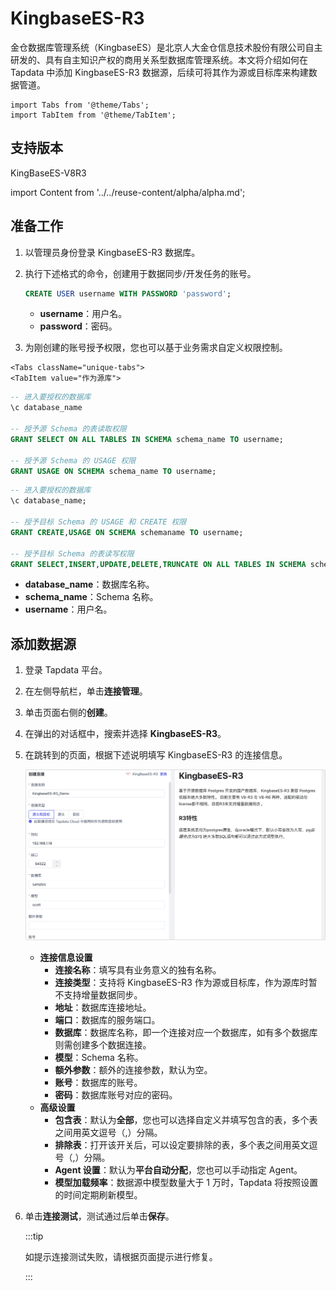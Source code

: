 # KingbaseES-R3

金仓数据库管理系统（KingbaseES）是北京人大金仓信息技术股份有限公司自主研发的、具有自主知识产权的商用关系型数据库管理系统。本文将介绍如何在 Tapdata 中添加 KingbaseES-R3 数据源，后续可将其作为源或目标库来构建数据管道。

```mdx-code-block
import Tabs from '@theme/Tabs';
import TabItem from '@theme/TabItem';
```


## 支持版本

KingBaseES-V8R3

import Content from '../../reuse-content/alpha/alpha.md';

<Content />

## <span id="prerequisite">准备工作</span>

1. 以管理员身份登录 KingbaseES-R3 数据库。

2. 执行下述格式的命令，创建用于数据同步/开发任务的账号。

   ```sql
   CREATE USER username WITH PASSWORD 'password';
   ```

   * **username**：用户名。
   * **password**：密码。

3. 为刚创建的账号授予权限，您也可以基于业务需求自定义权限控制。

```mdx-code-block
<Tabs className="unique-tabs">
<TabItem value="作为源库">
```
```sql
-- 进入要授权的数据库
\c database_name

-- 授予源 Schema 的表读取权限
GRANT SELECT ON ALL TABLES IN SCHEMA schema_name TO username;

-- 授予源 Schema 的 USAGE 权限
GRANT USAGE ON SCHEMA schema_name TO username;
```
</TabItem>

<TabItem value="作为目标库">

```sql
-- 进入要授权的数据库
\c database_name;

-- 授予目标 Schema 的 USAGE 和 CREATE 权限
GRANT CREATE,USAGE ON SCHEMA schemaname TO username;

-- 授予目标 Schema 的表读写权限
GRANT SELECT,INSERT,UPDATE,DELETE,TRUNCATE ON ALL TABLES IN SCHEMA schemaname TO username;
```
</TabItem>
</Tabs>

* **database_name**：数据库名称。
* **schema_name**：Schema 名称。
* **username**：用户名。


## 添加数据源

1. 登录 Tapdata 平台。

2. 在左侧导航栏，单击**连接管理**。

3. 单击页面右侧的**创建**。

4. 在弹出的对话框中，搜索并选择 **KingbaseES-R3**。

5. 在跳转到的页面，根据下述说明填写 KingbaseES-R3 的连接信息。

   ![KingbaseES-R3 连接示例](../../images/kingbasees_r3_connection.png)

   * **连接信息设置**
     * **连接名称**：填写具有业务意义的独有名称。
     * **连接类型**：支持将 KingbaseES-R3 作为源或目标库，作为源库时暂不支持增量数据同步。
     * **地址**：数据库连接地址。
     * **端口**：数据库的服务端口。
     * **数据库**：数据库名称，即一个连接对应一个数据库，如有多个数据库则需创建多个数据连接。
     * **模型**：Schema 名称。
     * **额外参数**：额外的连接参数，默认为空。
     * **账号**：数据库的账号。
     * **密码**：数据库账号对应的密码。
   * **高级设置**
     * **包含表**：默认为**全部**，您也可以选择自定义并填写包含的表，多个表之间用英文逗号（,）分隔。
     * **排除表**：打开该开关后，可以设定要排除的表，多个表之间用英文逗号（,）分隔。
     * **Agent 设置**：默认为**平台自动分配**，您也可以手动指定 Agent。
     * **模型加载频率**：数据源中模型数量大于 1 万时，Tapdata 将按照设置的时间定期刷新模型。
   
6. 单击**连接测试**，测试通过后单击**保存**。

   :::tip

   如提示连接测试失败，请根据页面提示进行修复。

   :::